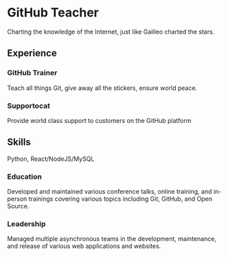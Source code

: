 # GitHub Teacher

Charting the knowledge of the Internet, just like Galileo charted the stars.

## Experience

### GitHub Trainer

Teach all things Git, give away all the stickers, ensure world peace.

### Supportocat

Provide world class support to customers on the GitHub platform

## Skills
Python, React/NodeJS/MySQL


### Education

Developed and maintained various conference talks, online training, and in-person trainings covering various topics including Git, GitHub, and Open Source.

### Leadership

Managed multiple asynchronous teams in the development, maintenance, and release of various web applications and websites.
